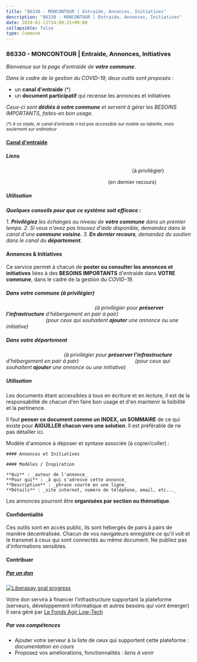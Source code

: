 ```yaml
---
title: "86330 - MONCONTOUR | Entraide, Annonces, Initiatives"
description: "86330 - MONCONTOUR | Entraide, Annonces, Initiatives"
date: 2020-01-11T14:09:21+09:00
collapsible: false
type: Commune
---
```


### 86330 - MONCONTOUR | Entraide, Annonces, Initiatives

_Bienvenue sur la page d'entraide de **votre commune**_.

_Dans le cadre de la gestion du COVID-19, deux outils sont proposés :_

- un **canal d'entraide** (*)
- un **document participatif** qui recense les annonces et initiatives

_Ceux-ci sont **dédiés à votre commune** et servent à gérer les BESOINS IMPORTANTS, faites-en bon usage._

<p><small><i>(*) A ce stade, le canal d'entraide n'est pas accessible sur mobile ou tablette, mais seulement sur ordinateur</i></small></p>

#### [Canal d'entraide](https://entraide.stopcoronavirus.tech/#/channel/86330_moncontour)

##### Liens

<a href="https://entraide.stopcoronavirus.tech/#/channel/86330_moncontour" class="myButton" style="color:white;">Canal de votre commune : 86330 	- MONCONTOUR</a> (à privilégier)

<a href="https://entraide.stopcoronavirus.tech/#/channel/86_vienne" class="myButton" style="color:white;">Canal de votre département : 86 	- Vienne</a> (en dernier recours)

##### Utilisation

_**Quelques conseils pour que ce système soit efficace :**_

_1. **Privilégiez** les échanges au niveau de **votre commune** dans un premier temps._
_2. Si vous n'avez pas trouvez d'aide disponible, demandez dans le canal d'une **commune voisine**._
_3. **En dernier recours**, demandez du soutien dans le canal du **département**._

#### Annonces & Initiatives


Ce service permet à chacun de **poster ou consulter les annonces et initiatives** liées à des **BESOINS
IMPORTANTS** d'entraide dans **VOTRE commune**, dans le cadre de la gestion du _COVID-19_.

##### Dans votre commune (à privilégier)

<a href="https://docs.stopcoronavirus.tech/#/r/markdown/86330_moncontour/4XTTM8XYQuSPLxdkBUqBxCrP45Z4W4WG3SenE7FrHJY5BsR5u" class="myButton" style="color:white;">Consulter : 86330 	- MONCONTOUR</a> _(à privilégier pour **préserver l'infrastructure** d'hébergement en pair à pair)_
<a href="https://docs.stopcoronavirus.tech/#/w/markdown/86330_moncontour/4XTTM8XYQuSPLxdkBUqBxCrP45Z4W4WG3SenE7FrHJY5BsR5u-K3TgUjdn9MpdrFyJSpCzWmv4zvCMF7dCbcFyTgBpbYWiPw2rxhGE68U3AYhUVFwtifZNZ7CLk8EU5JNqXPJgqY1P57QKWaZyLSgq9pn2YW9EAGyPFZ9kV9aEtbQ4M4EXvtiuVfDV" class="myButton" style="color:white;">Déposer : 86330 	- MONCONTOUR</a> _(pour ceux qui souhaitent **ajouter** une annonce ou une initiative)_

##### Dans votre département

<a href="https://docs.stopcoronavirus.tech/#/r/markdown/86_vienne/4XTTM6ebPnpM89vyqGX616RZRjEbGpJ8VDNVdSCrMHCb86ALN" class="myButton" style="color:white;">Consulter : 86 	- Vienne</a> _(à privilégier pour **préserver l'infrastructure** d'hébergement en pair à pair)_
<a href="https://docs.stopcoronavirus.tech/#/w/markdown/86_vienne/4XTTM6ebPnpM89vyqGX616RZRjEbGpJ8VDNVdSCrMHCb86ALN-K3TgUEmU2PzobkNvYrNtR4DXtgm1qYeknzdEZmszmUFpRSMDjV62q8xZv1nUQEJqGnnT9H399N9TnzZMyT3rgAM3pHPbqGxVD33vWNzCSkbf2kxHwBfenpixiJuwbWaCBERwmNeA" class="myButton" style="color:white;">Déposer : 86 	- Vienne</a> _(pour ceux qui souhaitent **ajouter** une annonce ou une initiative)_


##### Utilisation

Les documents étant accessibles à tous en écriture et en lecture, il est de la
responsabilité de chacun d'en faire bon usage et d'en maintenir la lisibilité
et la pertinence.

Il faut **penser ce document comme un INDEX, un SOMMAIRE** de ce qui existe
pour **AIGUILLER chacun vers une solution**. Il est préférable de ne pas détailler ici.

Modèle d'annonce à déposer et syntaxe associée (à copier/coller) :

    #### Annonces et Initiatives

    #### Modèles / Inspiration

    **Qui** : _auteur de l'annonce_
    **Pour qui** : _à qui s'adresse cette annonce_
    **Description** : _phrase courte en une ligne_
    **Détails** : _site internet, numéro de téléphone, email, etc..._


Les annonces pourront être **organisées par section ou thématique**.

#### Confidentialité

Ces outils sont en accès public, ils sont hébergés de pairs à pairs de manière décentralisée.
Chacun de vos navigateurs enregistre ce qu'il voit et le transmet à ceux qui sont connectés au même document.
Ne publiez pas d'informations sensibles.

#### Contribuer

##### [Par un don](https://liberapay.com/StopCoronavirus.Tech/donate)

<a href="https://liberapay.com/StopCoronavirus.Tech/donate">
<img alt="Liberapay goal progress" src="https://img.shields.io/liberapay/goal/StopCoronavirus.Tech?color=orange&label=Objectif&style=for-the-badge"></img>
</a>

Votre don servira à financer l'infrastructure supportant la plateforme (serveurs, développement informatique et autres besoins qui vont émerger)
Il sera géré par [Le Fonds Agir Low-Tech](https://agir.lowtech.fr)

##### Par vos compétences

- Ajouter votre serveur à la liste de ceux qui supportent cette plateforme : _documentation en cours_
- Proposez vos améliorations, fonctionnalités : _liens à venir_

